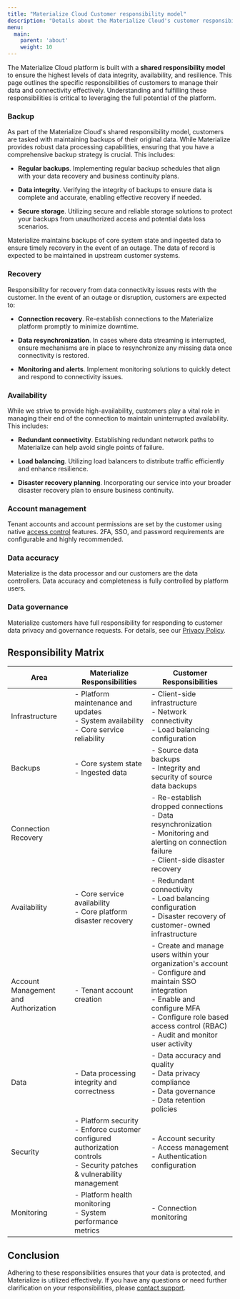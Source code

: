 ```yaml
---
title: "Materialize Cloud Customer responsibility model"
description: "Details about the Materialize Cloud's customer responsibility model."
menu:
  main:
    parent: 'about'
    weight: 10
---
```


The Materialize Cloud platform is built with a **shared responsibility model**
to ensure the highest levels of data integrity, availability, and resilience.
This page outlines the specific responsibilities of customers to manage their
data and connectivity effectively. Understanding and fulfilling these
responsibilities is critical to leveraging the full potential of the platform.

### Backup

As part of the Materialize Cloud's shared responsibility model, customers are
tasked with maintaining backups of their original data. While Materialize
provides robust data processing capabilities, ensuring that you have a
comprehensive backup strategy is crucial. This includes:

- **Regular backups**. Implementing regular backup schedules that align with
    your data recovery and business continuity plans.

- **Data integrity**. Verifying the integrity of backups to ensure data is
    complete and accurate, enabling effective recovery if needed.

- **Secure storage**. Utilizing secure and reliable storage solutions to protect
    your backups from unauthorized access and potential data loss scenarios.

Materialize maintains backups of core system state and ingested data to ensure
timely recovery in the event of an outage. The data of record is expected to be
maintained in upstream customer systems.

### Recovery

Responsibility for recovery from data connectivity issues rests with the
customer. In the event of an outage or disruption, customers are expected to:

- **Connection recovery**. Re-establish connections to the Materialize platform
    promptly to minimize downtime.

- **Data resynchronization**. In cases where data streaming is interrupted,
    ensure mechanisms are in place to resynchronize any missing data once
    connectivity is restored.

- **Monitoring and alerts**. Implement monitoring solutions to quickly detect
    and respond to connectivity issues.

### Availability

While we strive to provide high-availability, customers play a vital role in
managing their end of the connection to maintain uninterrupted availability.
This includes:

- **Redundant connectivity**. Establishing redundant network paths to
    Materialize can help avoid single points of failure.

- **Load balancing**. Utilizing load balancers to distribute traffic efficiently
    and enhance resilience.

- **Disaster recovery planning**. Incorporating our service into your broader
    disaster recovery plan to ensure business continuity.

### Account management

Tenant accounts and account permissions are set by the customer using native
[access control](/manage/access-control/) features.
2FA, SSO, and password requirements are configurable and highly recommended.

### Data accuracy

Materialize is the data processor and our customers are the data controllers.
Data accuracy and completeness is fully controlled by platform users.

### Data governance

Materialize customers have full responsibility for responding to customer data
privacy and governance requests. For details, see our [Privacy Policy](https://materialize.com/privacy-policy/).

## Responsibility Matrix

| Area | Materialize Responsibilities | Customer Responsibilities |
|------|----------------------------|-------------------------|
| Infrastructure | - Platform maintenance and updates<br>- System availability<br>- Core service reliability | - Client-side infrastructure<br>- Network connectivity<br>- Load balancing configuration |
| Backups | - Core system state<br>- Ingested data | - Source data backups<br>- Integrity and security of source data backups |
| Connection Recovery |  | - Re-establish dropped connections<br>- Data resynchronization<br>- Monitoring and alerting on connection failure<br>- Client-side disaster recovery |
| Availability | - Core service availability<br>- Core platform disaster recovery | - Redundant connectivity<br>- Load balancing configuration<br>- Disaster recovery of customer-owned infrastructure |
| Account Management and Authorization | - Tenant account creation | - Create and manage users within your organization's account<br>- Configure and maintain SSO integration<br>- Enable and configure MFA<br>- Configure role based access control (RBAC)<br>- Audit and monitor user activity |
| Data | - Data processing integrity and correctness | - Data accuracy and quality<br>- Data privacy compliance<br>- Data governance<br>- Data retention policies |
| Security | - Platform security<br>- Enforce customer configured authorization controls<br>- Security patches & vulnerability management | - Account security<br>- Access management<br>- Authentication configuration |
| Monitoring | - Platform health monitoring<br>- System performance metrics | - Connection monitoring<br> |
## Conclusion

Adhering to these responsibilities ensures that your data is protected, and
Materialize is utilized effectively. If you have any questions or need further
clarification on your responsibilities, please [contact support](/support).
